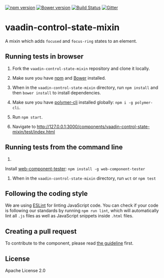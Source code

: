 [![npm version](https://badgen.net/npm/v/@vaadin/vaadin-control-state-mixin)](https://www.npmjs.com/package/@vaadin/vaadin-control-state-mixin)
[![Bower version](https://badgen.net/github/release/vaadin/vaadin-control-state-mixin)](https://github.com/vaadin/vaadin-control-state-mixin/releases)
[![Build Status](https://travis-ci.org/vaadin/vaadin-control-state-mixin.svg?branch=master)](https://travis-ci.org/vaadin/vaadin-control-state-mixin)
[![Gitter](https://badges.gitter.im/Join%20Chat.svg)](https://gitter.im/vaadin/web-components?utm_source=badge&utm_medium=badge&utm_campaign=pr-badge)

# vaadin-control-state-mixin

A mixin which adds `focused` and `focus-ring` states to an element.

## Running tests in browser

1. Fork the `vaadin-control-state-mixin` repository and clone it locally.

1. Make sure you have [npm](https://www.npmjs.com/) and [Bower](https://bower.io) installed.

1. When in the `vaadin-control-state-mixin` directory, run `npm install` and then `bower install` to install
   dependencies.

1. Make sure you have [polymer-cli](https://www.npmjs.com/package/polymer-cli) installed
   globally: `npm i -g polymer-cli`.

1. Run `npm start`.

1. Navigate to http://127.0.0.1:3000/components/vaadin-control-state-mixin/test/index.html

## Running tests from the command line

1.
Install [web-component-tester](https://www.npmjs.com/package/web-component-tester): `npm install -g web-component-tester`

1. When in the `vaadin-control-state-mixin` directory, run `wct` or `npm test`

## Following the coding style

We are using [ESLint](http://eslint.org/) for linting JavaScript code. You can check if your code is following our
standards by running `npm run lint`, which will automatically lint all `.js` files as well as JavaScript snippets
inside `.html` files.

## Creating a pull request

To contribute to the component, please
read [the guideline](https://github.com/vaadin/vaadin-core/blob/master/CONTRIBUTING.md) first.

## License

Apache License 2.0
